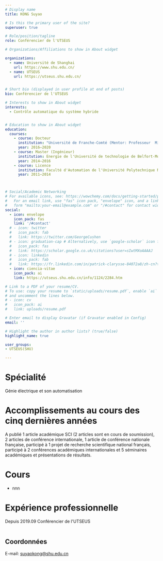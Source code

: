 ```yaml
---
# Display name
title: KONG Suyao

# Is this the primary user of the site?
superuser: true

# Role/position/tagline
role: Conférencier de l'UTSEUS

# Organizations/Affiliations to show in About widget

organizations:
  - name: Université de Shanghai
    url: https://www.shu.edu.cn/
  - name: UTSEUS
    url: https://utseus.shu.edu.cn/ 


# Short bio (displayed in user profile at end of posts)
bio: Conférencier de l'UTSEUS

# Interests to show in About widget
interests:
  - Contrôle automatique du système hybride


# Education to show in About widget
education:
  courses:
    - course: Docteur
      institution: "Université de Franche-Comté (Mentor: Professeur  Mickaël HILAIRET)"
      year: 2016–2020
    - course: Master (Ingénieur)
      institution: Energie de l'Université de technologie de Belfort-Montbéliard (Programme Ingénieur 3+2)
      year: 2014–2016
    - course: Licence
      institution: Faculté d'Automation de l'Université Polytechnique Nord-Ouest
      year: 2011–2014



# Social/Academic Networking
# For available icons, see: https://wowchemy.com/docs/getting-started/page-builder/#icons
#   For an email link, use "fas" icon pack, "envelope" icon, and a link in the
#   form "mailto:your-email@example.com" or "/#contact" for contact widget.
social:
  - icon: envelope
    icon_pack: fas
    link: '/#contact'
  # - icon: twitter
  #   icon_pack: fab
  #   link: https://twitter.com/GeorgeCushen
  # - icon: graduation-cap # Alternatively, use `google-scholar` icon from `ai` icon pack
  #   icon_pack: fas
  #   link: https://scholar.google.co.uk/citations?user=sIwtMXoAAAAJ
  # - icon: linkedin
  #   icon_pack: fab
  #   link: https://fr.linkedin.com/in/patrick-clarysse-84072a8/zh-cn?trk=people-guest_people_search-card
  - icon: ciencia-vitae
    icon_pack: ai
    link: https://utseus.shu.edu.cn/info/1124/2284.htm

# Link to a PDF of your resume/CV.
# To use: copy your resume to `static/uploads/resume.pdf`, enable `ai` icons in `params.toml`,
# and uncomment the lines below.
# - icon: cv
#   icon_pack: ai
#   link: uploads/resume.pdf

# Enter email to display Gravatar (if Gravatar enabled in Config)
email: ''

# Highlight the author in author lists? (true/false)
highlight_name: true

user_groups:
- UTSEUS(SHU)

---
```


# Spécialité
Génie électrique et son automatisation

# Accomplissements au cours des cinq dernières années

A publié 1 article académique SCI (2 articles sont en cours de soumission), 2 articles de conférence internationale, 1 article de conférence nationale française, participé à 1 projet de recherche scientifique national français, participé à 2 conférences académiques internationales et 5 séminaires académiques et présentations de résultats.

# Cours
- nnn

# Expérience professionnelle
   Depuis 2019.09   Conférencier de l'UTSEUS<br><br>

## Coordonnées

E-mail: suyaokong@shu.edu.cn
